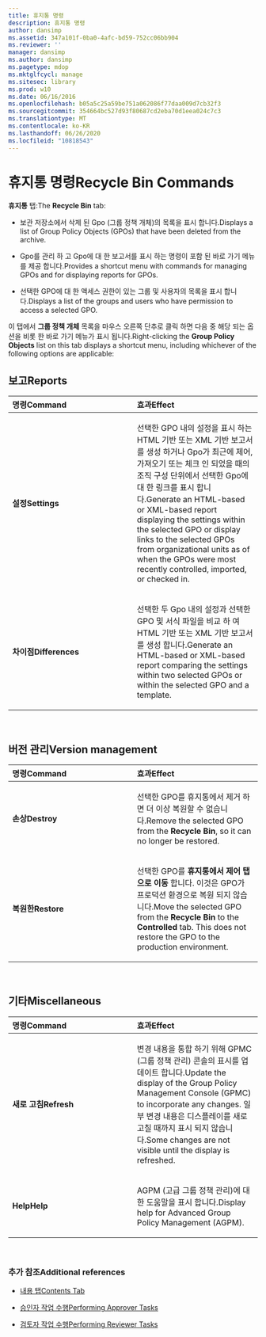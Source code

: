```yaml
---
title: 휴지통 명령
description: 휴지통 명령
author: dansimp
ms.assetid: 347a101f-0ba0-4afc-bd59-752cc06bb904
ms.reviewer: ''
manager: dansimp
ms.author: dansimp
ms.pagetype: mdop
ms.mktglfcycl: manage
ms.sitesec: library
ms.prod: w10
ms.date: 06/16/2016
ms.openlocfilehash: b05a5c25a59be751a062086f77daa009d7cb32f3
ms.sourcegitcommit: 354664bc527d93f80687cd2eba70d1eea024c7c3
ms.translationtype: MT
ms.contentlocale: ko-KR
ms.lasthandoff: 06/26/2020
ms.locfileid: "10818543"
---
```

# <span data-ttu-id="84808-103">휴지통 명령</span><span class="sxs-lookup"><span data-stu-id="84808-103">Recycle Bin Commands</span></span>


<span data-ttu-id="84808-104">**휴지통** 탭:</span><span class="sxs-lookup"><span data-stu-id="84808-104">The **Recycle Bin** tab:</span></span>

-   <span data-ttu-id="84808-105">보관 저장소에서 삭제 된 Gpo (그룹 정책 개체)의 목록을 표시 합니다.</span><span class="sxs-lookup"><span data-stu-id="84808-105">Displays a list of Group Policy Objects (GPOs) that have been deleted from the archive.</span></span>

-   <span data-ttu-id="84808-106">Gpo를 관리 하 고 Gpo에 대 한 보고서를 표시 하는 명령이 포함 된 바로 가기 메뉴를 제공 합니다.</span><span class="sxs-lookup"><span data-stu-id="84808-106">Provides a shortcut menu with commands for managing GPOs and for displaying reports for GPOs.</span></span>

-   <span data-ttu-id="84808-107">선택한 GPO에 대 한 액세스 권한이 있는 그룹 및 사용자의 목록을 표시 합니다.</span><span class="sxs-lookup"><span data-stu-id="84808-107">Displays a list of the groups and users who have permission to access a selected GPO.</span></span>

<span data-ttu-id="84808-108">이 탭에서 **그룹 정책 개체** 목록을 마우스 오른쪽 단추로 클릭 하면 다음 중 해당 되는 옵션을 비롯 한 바로 가기 메뉴가 표시 됩니다.</span><span class="sxs-lookup"><span data-stu-id="84808-108">Right-clicking the **Group Policy Objects** list on this tab displays a shortcut menu, including whichever of the following options are applicable:</span></span>

## <span data-ttu-id="84808-109">보고</span><span class="sxs-lookup"><span data-stu-id="84808-109">Reports</span></span>


<table>
<colgroup>
<col width="50%" />
<col width="50%" />
</colgroup>
<thead>
<tr class="header">
<th align="left"><span data-ttu-id="84808-110">명령</span><span class="sxs-lookup"><span data-stu-id="84808-110">Command</span></span></th>
<th align="left"><span data-ttu-id="84808-111">효과</span><span class="sxs-lookup"><span data-stu-id="84808-111">Effect</span></span></th>
</tr>
</thead>
<tbody>
<tr class="odd">
<td align="left"><p><strong><span data-ttu-id="84808-112">설정</span><span class="sxs-lookup"><span data-stu-id="84808-112">Settings</span></span></strong></p></td>
<td align="left"><p><span data-ttu-id="84808-113">선택한 GPO 내의 설정을 표시 하는 HTML 기반 또는 XML 기반 보고서를 생성 하거나 Gpo가 최근에 제어, 가져오기 또는 체크 인 되었을 때의 조직 구성 단위에서 선택한 Gpo에 대 한 링크를 표시 합니다.</span><span class="sxs-lookup"><span data-stu-id="84808-113">Generate an HTML-based or XML-based report displaying the settings within the selected GPO or display links to the selected GPOs from organizational units as of when the GPOs were most recently controlled, imported, or checked in.</span></span></p></td>
</tr>
<tr class="even">
<td align="left"><p><strong><span data-ttu-id="84808-114">차이점</span><span class="sxs-lookup"><span data-stu-id="84808-114">Differences</span></span></strong></p></td>
<td align="left"><p><span data-ttu-id="84808-115">선택한 두 Gpo 내의 설정과 선택한 GPO 및 서식 파일을 비교 하 여 HTML 기반 또는 XML 기반 보고서를 생성 합니다.</span><span class="sxs-lookup"><span data-stu-id="84808-115">Generate an HTML-based or XML-based report comparing the settings within two selected GPOs or within the selected GPO and a template.</span></span></p></td>
</tr>
</tbody>
</table>

 

## <span data-ttu-id="84808-116">버전 관리</span><span class="sxs-lookup"><span data-stu-id="84808-116">Version management</span></span>


<table>
<colgroup>
<col width="50%" />
<col width="50%" />
</colgroup>
<thead>
<tr class="header">
<th align="left"><span data-ttu-id="84808-117">명령</span><span class="sxs-lookup"><span data-stu-id="84808-117">Command</span></span></th>
<th align="left"><span data-ttu-id="84808-118">효과</span><span class="sxs-lookup"><span data-stu-id="84808-118">Effect</span></span></th>
</tr>
</thead>
<tbody>
<tr class="odd">
<td align="left"><p><strong><span data-ttu-id="84808-119">손상</span><span class="sxs-lookup"><span data-stu-id="84808-119">Destroy</span></span></strong></p></td>
<td align="left"><p><span data-ttu-id="84808-120">선택한 GPO를 휴지통에서 제거 하면 <strong> </strong> 더 이상 복원할 수 없습니다.</span><span class="sxs-lookup"><span data-stu-id="84808-120">Remove the selected GPO from the <strong>Recycle Bin</strong>, so it can no longer be restored.</span></span></p></td>
</tr>
<tr class="even">
<td align="left"><p><strong><span data-ttu-id="84808-121">복원한</span><span class="sxs-lookup"><span data-stu-id="84808-121">Restore</span></span></strong></p></td>
<td align="left"><p><span data-ttu-id="84808-122">선택한 GPO를 <strong> 휴지통에서 </strong> <strong> 제어 탭으로 이동 </strong> 합니다. 이것은 GPO가 프로덕션 환경으로 복원 되지 않습니다.</span><span class="sxs-lookup"><span data-stu-id="84808-122">Move the selected GPO from the <strong>Recycle Bin</strong> to the <strong>Controlled</strong> tab. This does not restore the GPO to the production environment.</span></span></p></td>
</tr>
</tbody>
</table>

 

## <span data-ttu-id="84808-123">기타</span><span class="sxs-lookup"><span data-stu-id="84808-123">Miscellaneous</span></span>


<table>
<colgroup>
<col width="50%" />
<col width="50%" />
</colgroup>
<thead>
<tr class="header">
<th align="left"><span data-ttu-id="84808-124">명령</span><span class="sxs-lookup"><span data-stu-id="84808-124">Command</span></span></th>
<th align="left"><span data-ttu-id="84808-125">효과</span><span class="sxs-lookup"><span data-stu-id="84808-125">Effect</span></span></th>
</tr>
</thead>
<tbody>
<tr class="odd">
<td align="left"><p><strong><span data-ttu-id="84808-126">새로 고침</span><span class="sxs-lookup"><span data-stu-id="84808-126">Refresh</span></span></strong></p></td>
<td align="left"><p><span data-ttu-id="84808-127">변경 내용을 통합 하기 위해 GPMC (그룹 정책 관리) 콘솔의 표시를 업데이트 합니다.</span><span class="sxs-lookup"><span data-stu-id="84808-127">Update the display of the Group Policy Management Console (GPMC) to incorporate any changes.</span></span> <span data-ttu-id="84808-128">일부 변경 내용은 디스플레이를 새로 고칠 때까지 표시 되지 않습니다.</span><span class="sxs-lookup"><span data-stu-id="84808-128">Some changes are not visible until the display is refreshed.</span></span></p></td>
</tr>
<tr class="even">
<td align="left"><p><strong><span data-ttu-id="84808-129">Help</span><span class="sxs-lookup"><span data-stu-id="84808-129">Help</span></span></strong></p></td>
<td align="left"><p><span data-ttu-id="84808-130">AGPM (고급 그룹 정책 관리)에 대 한 도움말을 표시 합니다.</span><span class="sxs-lookup"><span data-stu-id="84808-130">Display help for Advanced Group Policy Management (AGPM).</span></span></p></td>
</tr>
</tbody>
</table>

 

### <span data-ttu-id="84808-131">추가 참조</span><span class="sxs-lookup"><span data-stu-id="84808-131">Additional references</span></span>

-   [<span data-ttu-id="84808-132">내용 탭</span><span class="sxs-lookup"><span data-stu-id="84808-132">Contents Tab</span></span>](contents-tab-agpm40.md)

-   [<span data-ttu-id="84808-133">승인자 작업 수행</span><span class="sxs-lookup"><span data-stu-id="84808-133">Performing Approver Tasks</span></span>](performing-approver-tasks-agpm40.md)

-   [<span data-ttu-id="84808-134">검토자 작업 수행</span><span class="sxs-lookup"><span data-stu-id="84808-134">Performing Reviewer Tasks</span></span>](performing-reviewer-tasks-agpm40.md)

 

 





